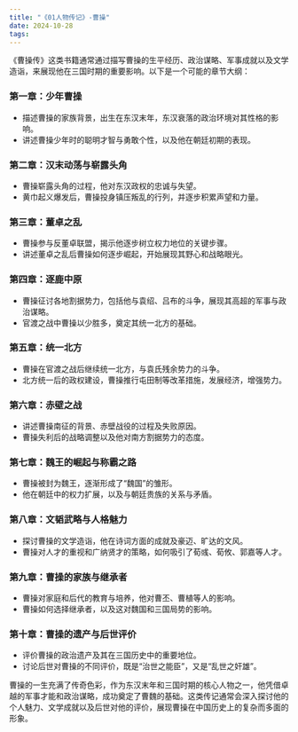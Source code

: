 ```yaml
---
title: "《01人物传记》-曹操"
date: 2024-10-28
tags: 
---
```

《曹操传》这类书籍通常通过描写曹操的生平经历、政治谋略、军事成就以及文学造诣，来展现他在三国时期的重要影响。以下是一个可能的章节大纲：

### 第一章：少年曹操
- 描述曹操的家族背景，出生在东汉末年，东汉衰落的政治环境对其性格的影响。
- 讲述曹操少年时的聪明才智与勇敢个性，以及他在朝廷初期的表现。

### 第二章：汉末动荡与崭露头角
- 曹操崭露头角的过程，他对东汉政权的忠诚与失望。
- 黄巾起义爆发后，曹操投身镇压叛乱的行列，并逐步积累声望和力量。

### 第三章：董卓之乱
- 曹操参与反董卓联盟，揭示他逐步树立权力地位的关键步骤。
- 讲述董卓之乱后曹操如何逐步崛起，开始展现其野心和战略眼光。

### 第四章：逐鹿中原
- 曹操征讨各地割据势力，包括他与袁绍、吕布的斗争，展现其高超的军事与政治谋略。
- 官渡之战中曹操以少胜多，奠定其统一北方的基础。

### 第五章：统一北方
- 曹操在官渡之战后继续统一北方，与袁氏残余势力的斗争。
- 北方统一后的政权建设，曹操推行屯田制等改革措施，发展经济，增强势力。

### 第六章：赤壁之战
- 讲述曹操南征的背景、赤壁战役的过程及失败原因。
- 曹操失利后的战略调整以及他对南方割据势力的态度。

### 第七章：魏王的崛起与称霸之路
- 曹操被封为魏王，逐渐形成了“魏国”的雏形。
- 他在朝廷中的权力扩展，以及与朝廷贵族的关系与矛盾。

### 第八章：文韬武略与人格魅力
- 探讨曹操的文学造诣，他在诗词方面的成就及豪迈、旷达的文风。
- 曹操对人才的重视和广纳贤才的策略，如何吸引了荀彧、荀攸、郭嘉等人才。

### 第九章：曹操的家族与继承者
- 曹操对家庭和后代的教育与培养，他对曹丕、曹植等人的影响。
- 曹操如何选择继承者，以及这对魏国和三国局势的影响。

### 第十章：曹操的遗产与后世评价
- 评价曹操的政治遗产及其在三国历史中的重要地位。
- 讨论后世对曹操的不同评价，既是“治世之能臣”，又是“乱世之奸雄”。

曹操的一生充满了传奇色彩，作为东汉末年和三国时期的核心人物之一，他凭借卓越的军事才能和政治谋略，成功奠定了曹魏的基础。这类传记通常会深入探讨他的个人魅力、文学成就以及后世对他的评价，展现曹操在中国历史上的复杂而多面的形象。
